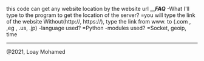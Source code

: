 this code can get any website location by the website url
______________________*FAQ*____________________
-What I'll type to the program to get the location of the server?
=you will type the link of the website Without(http://, https://), type the link from www. to (.com , ,eg , .us, .jp)
-language used?
=Python
-modules used?
=Socket, geoip, time
_______________________________________________
@2021, Loay Mohamed

